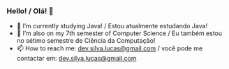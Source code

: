 ### Hello! / Olá! 👋

- 🔭 I’m currently studying Java! / Estou atualmente estudando Java!
- 🌱 I’m also on my 7th semester of Computer Science / Eu também estou no sétimo semestre de Ciência da Computação!
- 📫 How to reach me: dev.silva.lucas@gmail.com / você pode me contactar em: dev.silva.lucas@gmail.com
